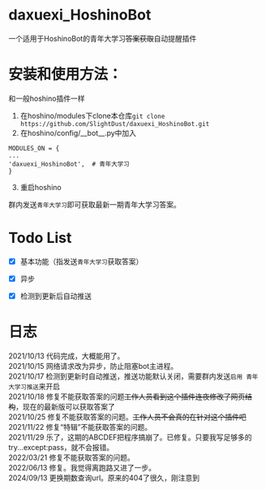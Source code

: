 # daxuexi_HoshinoBot
一个适用于HoshinoBot的青年大学习~~答案获取~~自动提醒插件

# 安装和使用方法：
和一般hoshino插件一样  

1. 在hoshino/modules下clone本仓库`git clone https://github.com/SlightDust/daxuexi_HoshinoBot.git`  
2. 在hoshino/config/\_\_bot\_\_.py中加入
```
MODULES_ON = {
...
'daxuexi_HoshinoBot',  # 青年大学习
}
```
3. 重启hoshino

群内发送`青年大学习`即可获取最新一期青年大学习答案。  

# Todo List
- [x] 基本功能（指发送`青年大学习`获取答案）
- [x] 异步
- [x] 检测到更新后自动推送


# 日志
2021/10/13  代码完成，大概能用了。  
2021/10/15  网络请求改为异步，防止阻塞bot主进程。  
2021/10/17  检测到更新时自动推送，推送功能默认关闭，需要群内发送`启用 青年大学习推送`来开启  
2021/10/18  修复不能获取答案的问题~~工作人员看到这个插件连夜修改了网页结构~~，现在的最新版可以获取答案了  
2021/10/25  修复不能获取答案的问题。~~工作人员不会真的在针对这个插件吧~~  
2021/11/22  修复“特辑”不能获取答案的问题。  
2021/11/29  乐了，这期的ABCDEF把程序搞崩了。已修复。只要我写足够多的try...except:pass，就不会报错。  
2022/03/21  修复不能获取答案的问题。  
2022/06/13  修复。我觉得离跑路又进了一步。  
2024/09/13  更换期数查询url。原来的404了很久，刚注意到